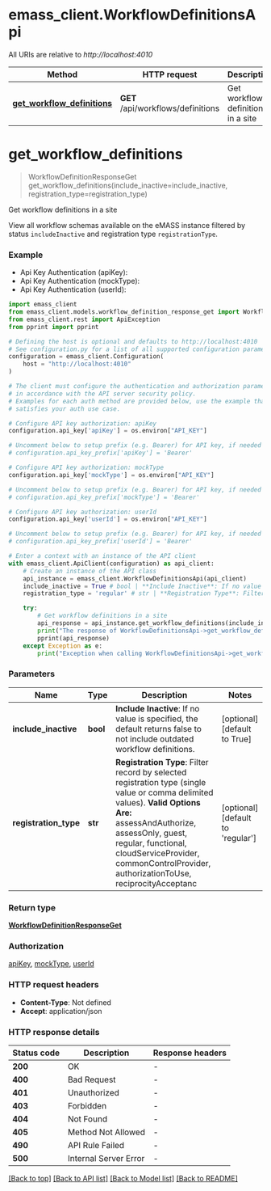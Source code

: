 # emass_client.WorkflowDefinitionsApi

All URIs are relative to *http://localhost:4010*

Method | HTTP request | Description
------------- | ------------- | -------------
[**get_workflow_definitions**](WorkflowDefinitionsApi.md#get_workflow_definitions) | **GET** /api/workflows/definitions | Get workflow definitions in a site


# **get_workflow_definitions**
> WorkflowDefinitionResponseGet get_workflow_definitions(include_inactive=include_inactive, registration_type=registration_type)

Get workflow definitions in a site

View all workflow schemas available on the eMASS instance filtered by
status `includeInactive` and registration type `registrationType`.

### Example

* Api Key Authentication (apiKey):
* Api Key Authentication (mockType):
* Api Key Authentication (userId):

```python
import emass_client
from emass_client.models.workflow_definition_response_get import WorkflowDefinitionResponseGet
from emass_client.rest import ApiException
from pprint import pprint

# Defining the host is optional and defaults to http://localhost:4010
# See configuration.py for a list of all supported configuration parameters.
configuration = emass_client.Configuration(
    host = "http://localhost:4010"
)

# The client must configure the authentication and authorization parameters
# in accordance with the API server security policy.
# Examples for each auth method are provided below, use the example that
# satisfies your auth use case.

# Configure API key authorization: apiKey
configuration.api_key['apiKey'] = os.environ["API_KEY"]

# Uncomment below to setup prefix (e.g. Bearer) for API key, if needed
# configuration.api_key_prefix['apiKey'] = 'Bearer'

# Configure API key authorization: mockType
configuration.api_key['mockType'] = os.environ["API_KEY"]

# Uncomment below to setup prefix (e.g. Bearer) for API key, if needed
# configuration.api_key_prefix['mockType'] = 'Bearer'

# Configure API key authorization: userId
configuration.api_key['userId'] = os.environ["API_KEY"]

# Uncomment below to setup prefix (e.g. Bearer) for API key, if needed
# configuration.api_key_prefix['userId'] = 'Bearer'

# Enter a context with an instance of the API client
with emass_client.ApiClient(configuration) as api_client:
    # Create an instance of the API class
    api_instance = emass_client.WorkflowDefinitionsApi(api_client)
    include_inactive = True # bool | **Include Inactive**: If no value is specified, the default returns false to not include outdated workflow definitions. (optional) (default to True)
    registration_type = 'regular' # str | **Registration Type**: Filter record by selected registration type (single value or comma delimited values).  **Valid Options Are:** assessAndAuthorize, assessOnly, guest, regular, functional, cloudServiceProvider, commonControlProvider, authorizationToUse, reciprocityAcceptanc  (optional) (default to 'regular')

    try:
        # Get workflow definitions in a site
        api_response = api_instance.get_workflow_definitions(include_inactive=include_inactive, registration_type=registration_type)
        print("The response of WorkflowDefinitionsApi->get_workflow_definitions:\n")
        pprint(api_response)
    except Exception as e:
        print("Exception when calling WorkflowDefinitionsApi->get_workflow_definitions: %s\n" % e)
```



### Parameters


Name | Type | Description  | Notes
------------- | ------------- | ------------- | -------------
 **include_inactive** | **bool**| **Include Inactive**: If no value is specified, the default returns false to not include outdated workflow definitions. | [optional] [default to True]
 **registration_type** | **str**| **Registration Type**: Filter record by selected registration type (single value or comma delimited values).  **Valid Options Are:** assessAndAuthorize, assessOnly, guest, regular, functional, cloudServiceProvider, commonControlProvider, authorizationToUse, reciprocityAcceptanc  | [optional] [default to &#39;regular&#39;]

### Return type

[**WorkflowDefinitionResponseGet**](WorkflowDefinitionResponseGet.md)

### Authorization

[apiKey](../README.md#apiKey), [mockType](../README.md#mockType), [userId](../README.md#userId)

### HTTP request headers

 - **Content-Type**: Not defined
 - **Accept**: application/json

### HTTP response details

| Status code | Description | Response headers |
|-------------|-------------|------------------|
**200** | OK |  -  |
**400** | Bad Request |  -  |
**401** | Unauthorized |  -  |
**403** | Forbidden |  -  |
**404** | Not Found |  -  |
**405** | Method Not Allowed |  -  |
**490** | API Rule Failed |  -  |
**500** | Internal Server Error |  -  |

[[Back to top]](#) [[Back to API list]](../README.md#documentation-for-api-endpoints) [[Back to Model list]](../README.md#documentation-for-models) [[Back to README]](../README.md)


